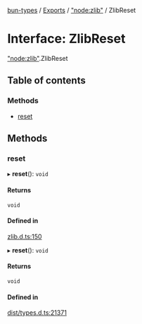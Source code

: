 [bun-types](../README.md) / [Exports](../modules.md) / ["node:zlib"](../modules/node_zlib_.md) / ZlibReset

# Interface: ZlibReset

["node:zlib"](../modules/node_zlib_.md).ZlibReset

## Table of contents

### Methods

- [reset](node_zlib_.ZlibReset.md#reset)

## Methods

### reset

▸ **reset**(): `void`

#### Returns

`void`

#### Defined in

[zlib.d.ts:150](https://github.com/valgaze/bun-types/blob/5e53f27/zlib.d.ts#L150)

▸ **reset**(): `void`

#### Returns

`void`

#### Defined in

[dist/types.d.ts:21371](https://github.com/valgaze/bun-types/blob/5e53f27/dist/types.d.ts#L21371)
